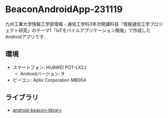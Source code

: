 # BeaconAndroidApp-231119
九州工業大学情報工学部情報・通信工学科3年次開講科目「情報通信工学プロジェクト研究」のテーマ1「IoTモバイルアプリケーション開発」で作成したAndroidアプリです．
## 環境
- スマートフォン: HUAWEI POT-LX2J
  - Androidバージョン: 9 
- ビーコン: Aplix Corporation MB004
## ライブラリ
- [android-beacon-library](https://github.com/AltBeacon/android-beacon-library)
